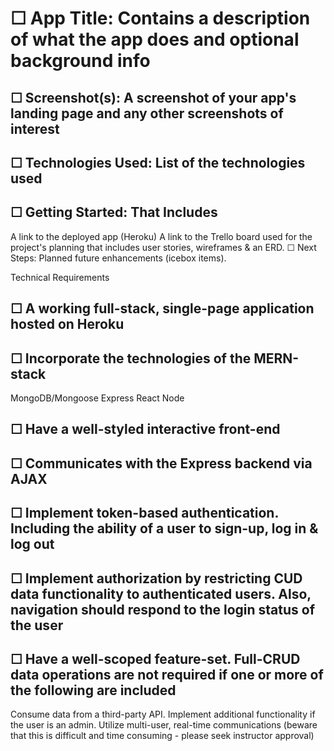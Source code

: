 # ☐ App Title: Contains a description of what the app does and optional background info

## ☐ Screenshot(s): A screenshot of your app's landing page and any other screenshots of interest

## ☐ Technologies Used: List of the technologies used

## ☐ Getting Started: That Includes

A link to the deployed app (Heroku)
A link to the Trello board used for the project's planning that includes user stories, wireframes & an ERD.
☐ Next Steps: Planned future enhancements (icebox items).

Technical Requirements

## ☐ A working full-stack, single-page application hosted on Heroku

## ☐ Incorporate the technologies of the MERN-stack

MongoDB/Mongoose
Express
React
Node

## ☐ Have a well-styled interactive front-end

## ☐ Communicates with the Express backend via AJAX

## ☐ Implement token-based authentication. Including the ability of a user to sign-up, log in & log out

## ☐ Implement authorization by restricting CUD data functionality to authenticated users. Also, navigation should respond to the login status of the user

## ☐ Have a well-scoped feature-set. Full-CRUD data operations are not required if one or more of the following are included

Consume data from a third-party API.
Implement additional functionality if the user is an admin.
Utilize multi-user, real-time communications (beware that this is difficult and time consuming - please seek instructor approval)

